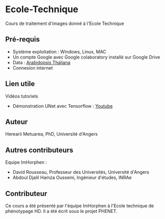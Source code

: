 # Ecole-Technique
Cours de traitement d'images donné à l'Ecole Technique

## Pré-requis

- Système exploitation : Windows, Linux, MAC
- Un compte Google avec Google colaboratory installé sur Google Drive
- Data : [Arabidopsis Thaliana](https://uabox.univ-angers.fr/s/Fgn9PtaxrNWMeQK/download/thaliana.zip)
- Connexion internet

## Lien utile

Vidéos tutoriels 

- Démonstration UNet avec Tensorflow : [Youtube](https://www.youtube.com/watch?v=wOmJnn3NrvE)

## Auteur

Herearii Metuarea, PhD, Université d'Angers

## Autres contributeurs

Equipe ImHorphen :

- David Rousseau, Professeur des Universités, Université d'Angers
- Abdoul Djalil Hamza Ousseini, Ingénieur d'études, INRAe

## Contributeur

Ce cours a été présenté par l'équipe ImHorphen à l'Ecole technique de phénotypage HD. Il a été écrit sous le projet PHENET.
